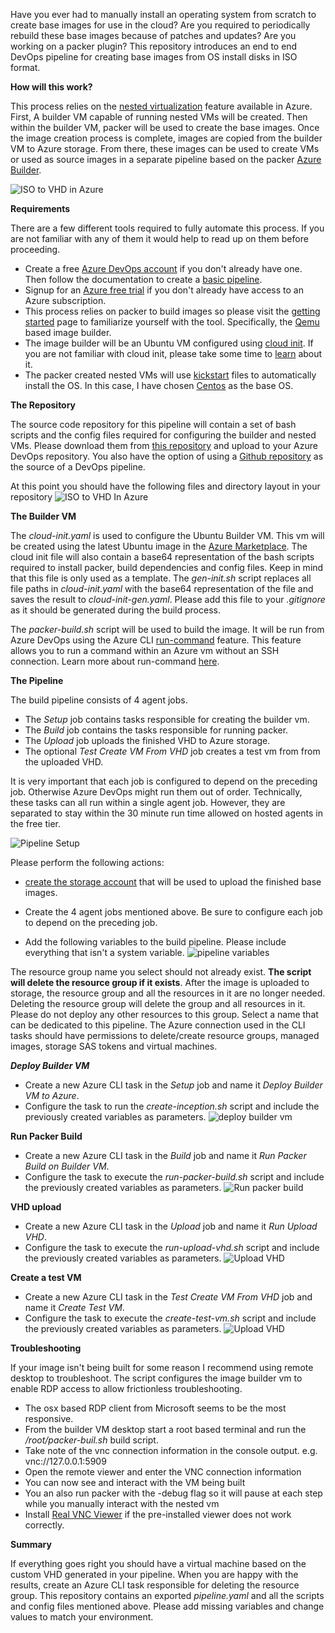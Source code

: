 Have you ever had to manually install an operating system from scratch to create base images for use in the cloud? Are you required to periodically rebuild these base images because of patches and updates? Are you working on a packer plugin? This repository introduces an end to end DevOps pipeline for creating base images from OS install disks in ISO format. 

**How will this work?**

This process relies on the [nested virtualization](https://azure.microsoft.com/en-us/blog/nested-virtualization-in-azure/) feature available in Azure. First, A builder VM capable of running nested VMs will be created. Then within the builder VM, packer will be used to create the base images. Once the image creation process is complete, images are copied from the builder VM to Azure storage. From there, these images can be used to create VMs or used as source images in a separate pipeline based on the packer [Azure Builder](https://www.packer.io/docs/builders/azure.html). 

![ISO to VHD in Azure](https://thepracticaldev.s3.amazonaws.com/i/m0n2aipl0oh0n8pa7wms.png)


**Requirements**

There are a few different tools required to fully automate this process. If you are not familiar with any of them it would help to read up on them before proceeding. 

* Create a free [Azure DevOps account](https://azure.microsoft.com/en-us/services/devops/) if you don't already have one. Then follow the documentation to create a [basic pipeline](https://docs.microsoft.com/en-us/azure/devops/pipelines/get-started-designer?view=azure-devops&tabs=new-nav). 
* Signup for an [Azure free trial](https://azure.microsoft.com/en-us/offers/ms-azr-0044p/) if you don't already have access to an Azure subscription. 
* This process relies on packer to build images so please visit the [getting started](https://www.packer.io/intro) page to familiarize yourself with the tool. Specifically, the [Qemu](https://www.packer.io/docs/builders/qemu.html) based image builder. 
* The image builder will be an Ubuntu VM configured using [cloud init](https://docs.microsoft.com/en-us/azure/virtual-machines/linux/using-cloud-init). If you are not familiar with cloud init, please take some time to [learn](https://cloudinit.readthedocs.io/en/latest/) about it. 
* The packer created nested VMs will use [kickstart](https://docs.centos.org/en-US/centos/install-guide/Kickstart2/) files to automatically install the OS. In this case, I have chosen [Centos](https://www.centos.org/download/) as the base OS. 

**The Repository**

The source code repository for this pipeline will contain a set of bash scripts and the config files required for configuring the builder and nested VMs. Please download them from [this repository](https://github.com/garvincasimir/Azure-ISO-To-VHD) and upload to your Azure DevOps repository. You also have the option of using a [Github repository](https://docs.microsoft.com/en-us/azure/devops/pipelines/repos/github?view=azure-devops) as the source of a DevOps pipeline.

At this point you should have the following files and directory layout in your repository
![ISO to VHD In Azure](https://thepracticaldev.s3.amazonaws.com/i/1xuywpakul21w3i5swc3.png)

**The Builder VM**

The *cloud-init.yaml* is used to configure the Ubuntu Builder VM. This vm will be created using the latest Ubuntu image in the [Azure Marketplace](https://azuremarketplace.microsoft.com/en-au/marketplace/apps/Canonical.UbuntuServer). The cloud init file will also contain a base64 representation of the bash scripts required to install packer, build dependencies and config files.  Keep in mind that this file is only used as a template. The *gen-init.sh* script replaces all file paths in *cloud-init.yaml* with the base64 representation of the file and saves the result to *cloud-init-gen.yaml*. Please add this file to your *.gitignore* as it should be generated during the build process. 

The *packer-build.sh* script will be used to build the image. It will be run from Azure DevOps using the Azure CLI [run-command](https://docs.microsoft.com/en-us/cli/azure/vm/run-command?view=azure-cli-latest#az-vm-run-command-invoke) feature. This feature allows you to run a command within an Azure vm without an SSH connection. Learn more about run-command [here](https://docs.microsoft.com/en-us/azure/virtual-machines/linux/run-command). 

**The Pipeline**

The build pipeline consists of 4 agent jobs. 
* The *Setup* job contains tasks responsible for creating the builder vm. 
* The *Build* job contains the tasks responsible for running packer. 
* The *Upload* job uploads the finished VHD to Azure storage. 
* The optional *Test Create VM From VHD* job creates a test vm from from the uploaded VHD. 

It is very important that each job is configured to depend on the preceding job. Otherwise Azure DevOps might run them out of order. Technically, these tasks can all run within a single agent job. However, they are separated to stay within the 30 minute run time allowed on hosted agents in the free tier.

![Pipeline Setup](https://thepracticaldev.s3.amazonaws.com/i/bul6ccsjzjzjs0k4bxuh.png)

Please perform the following actions:
* [create the storage account](https://docs.microsoft.com/en-us/azure/storage/blobs/storage-quickstart-blobs-portal) that will be used to upload the finished base images. 

* Create the 4 agent jobs mentioned above. Be sure to configure each job to depend on the preceding job.

* Add the following variables to the build pipeline. Please include everything that isn't a system variable. ![pipeline variables](https://thepracticaldev.s3.amazonaws.com/i/6s1ssm9qkpv80z7rkp15.png)

The resource group name you select should not already exist. __**The script will delete the resource group if it exists**__. After the image is uploaded to storage, the resource group and all the resources in it are no longer needed. Deleting the resource group will delete the group and all resources in it. Please do not deploy any other resources to this group. Select a name that can be dedicated to this pipeline. The Azure connection used in the CLI tasks should have permissions to delete/create resource groups, managed images, storage SAS tokens and virtual machines.

***Deploy Builder VM***

* Create a new Azure CLI task in the *Setup* job and name it *Deploy Builder VM to Azure*. 
* Configure the task to run the *create-inception.sh* script and include the previously created variables as parameters. ![deploy builder vm](https://thepracticaldev.s3.amazonaws.com/i/oymy0rjkney2f1316hks.png)

**Run Packer Build**

* Create a new Azure CLI task in the *Build* job and name it *Run Packer Build on Builder VM*. 
* Configure the task to execute the *run-packer-build.sh* script and include the previously created variables as parameters. ![Run packer build](https://thepracticaldev.s3.amazonaws.com/i/lj1uo79py7iayogghgi4.png)

**VHD upload**

* Create a new Azure CLI task in the *Upload* job and name it *Run Upload VHD*.
* Configure the task to execute the *run-upload-vhd.sh* script and include the previously created variables as parameters. ![Upload VHD](https://thepracticaldev.s3.amazonaws.com/i/sb8qrq69ul75nneke9b3.png)

**Create a test VM**

* Create a new Azure CLI task in the *Test Create VM From VHD* job and name it *Create Test VM*.
* Configure the task to execute the *create-test-vm.sh* script and include the previously created variables as parameters. ![Upload VHD](https://thepracticaldev.s3.amazonaws.com/i/1y9948lz1vtwe1g1k1xc.png)

**Troubleshooting**

If your image isn't being built for some reason I recommend using remote desktop to troubleshoot. The script configures the image builder vm to enable RDP access to allow frictionless troubleshooting. 
* The osx based RDP client from Microsoft seems to be the most responsive. 
* From the builder VM desktop start a root based terminal and run the */root/packer-buil.sh* build script. 
* Take note of the vnc connection information in the console output. e.g. vnc://127.0.0.1:5909
* Open the remote viewer and enter the VNC connection information
* You can now see and interact with the VM being built
* You an also run packer with the -debug flag so it will pause at each step while you manually interact with the nested vm
* Install [Real VNC Viewer](https://www.realvnc.com/en/connect/download/viewer/) if the pre-installed viewer does not work correctly.

**Summary**

If everything goes right you should have a virtual machine based on the custom VHD generated in your pipeline. When you are happy with the results, create an Azure CLI task responsible for deleting the resource group. This repository contains an exported *pipeline.yaml* and all the scripts and config files mentioned above. Please add missing variables and change values to match your environment.
